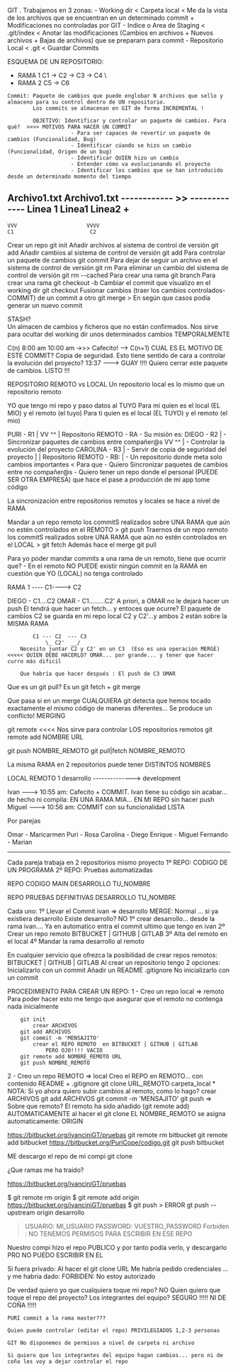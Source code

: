 GIT . Trabajamos en 3 zonas:
    - Working dir                   < Carpeta local     < Me da la vista de los archivos que se encuentran en un determinado commit + Modificaciones no controladas por GIT
    - Indice o Area de Staging      < .git/index        < Anotar las modificaciones (Cambios en archivos + Nuevos archivos + Bajas de archivos) que se prepararn para commit 
    - Repositorio Local             < .git              < Guardar Commits
    

ESQUEMA DE UN REPOSITORIO:

-    RAMA 1        C1  ->   C2   ->  C3   ->   C4
                       \
-    RAMA 2                  C5  ->  C6
    
    Commit: Paquete de cambios que puede englobar N archivos que sello y almaceno para su control dentro de UN repositorio.
            Los commits se almacenan en GIT de forma INCREMENTAL !
            
            OBJETIVO: Identificar y controlar un paquete de cambios. Para qué?  >>>> MOTIVOS PARA HACER UN COMMIT
                        - Para ser capaces de revertir un paquete de cambios (Funcionalidad, Bug)
                        - Identificar cúando se hizo un cambio (Funcionalidad, Origen de un bug)
                        - Identificar QUIEN hizo un cambio
                        - Entender cómo va evolucionando el proyecto 
                        - Identificar los cambios que se han introducido desde un determinado momento del tiempo

Archivo1.txt                Archivo1.txt
------------       >>       -------------
Linea 1                     Linea1
                            Linea2 +
--------------------------------------------------------
    VVV                      VVVV
    C1                        C2
    

Crear un repo                                                               git init
Añadir archivos al sistema de control de versión                            git add 
Añadir cambios al sistema de control de versión                             git add
Para controlar un paquete de cambios                                        git commit
Para dejar de seguir un archivo en el sistema de control de versión         git rm
Para eliminar un cambio del sistema de control de versión                   git rm --cached
Para crear una rama                                                         git branch
Para crear una rama                                                         git checkout -b 
Cambiar el commit que visualizo en el working dir                           git checkout 
Fusionar cambios (traer los cambios controlados-COMMIT) de un commit a otro  git merge > En según que casos podía generar un nuevo commit

STASH?          
Un almacen de cambios y ficheros que no están confirmados.
Nos sirve para ocultar del working dir unos determinados cambios TEMPORALMENTE


C(n)  8:00 am
     10:00 am  ->>> Cafecito! --> C(n+1)    CUAL ES EL MOTIVO DE ESTE COMMIT? Copia de seguridad. Esto tiene sentido de cara a controlar la evolución del proyecto?
     13:37 ---> GUAY !!!! Quiero cerrar este paquete de cambios. LISTO !!!
     
REPOSITORIO REMOTO vs LOCAL
Un repositorio local es lo mismo que un repositorio remoto


YO que tengo mi repo y paso datos al TUYO
Para mi quien es el local (EL MIO) y el remoto (el tuyo)
Para ti quien es el local (EL TUYO) y el remoto (el mio)


PURI        - R1            |
    VV   ^^                 |   Repositorio REMOTO - RA - Su misión es:
DIEGO       - R2            |       - Sincronizar paquetes de cambios entre compañer@s
    VV   ^^                 |       - Controlar la evolución del proyecto
CAROLINA    - R3            |       - Servir de copia de seguridad del proyecto
                            |
                            |   Repositorio REMOTO - RB:
                            |       - Un repositorio donde meta solo cambios importantes < Para que 
                                        - Quiero Sincronizar paquetes de cambios entre no compañer@s
                                        - Quiero tener un repo donde el personal (PUEDE SER OTRA EMPRESA) que hace el pase a producción de mi app tome código

La sincronización entre repositorios remotos y locales se hace a nivel de RAMA

Mandar a un repo remoto los commitS realizados sobre UNA RAMA que aún no estén controlados en el REMOTO >                  git push
Traernos de un repo remoto los commitS realizados sobre UNA RAMA que aún no estén controlados en el LOCAL >                git fetch
    Además hace el merge                                                                                                   git pull

Para yo poder mandar commits a una rama de un remoto, tiene que ocurrir que?
    - En el remoto NO PUEDE existir ningún commit en la RAMA en cuestión que YO (LOCAL) no tenga controlado
    
    
RAMA 1 ---- C1----> C2

DIEGO - C1....C2
OMAR  - C1.........C2'
     A priori, a OMAR no le dejará hacer un push
     El tendrá que hacer un fetch... y entoces que ocurre?
        El paquete de cambios C2 se guarda en mi repo local C2 y C2'...y ambos 2 están sobre la MISMA RAMA
        
            C1 --- C2  --- C3
                \_ C2'  __/
        Necesito juntar C2 y C2' en un C3  (Eso es una operación MERGE) <<<<< QUIEN DEBE HACERLO? OMAR... por grande... y tener que hacer curro más dificil
        
        Que habría que hacer después : El push de C3 OMAR 

Que es un git pull? Es un git fetch + git merge

Que pasa si en un merge CUALQUIERA git detecta que hemos tocado exactamente el mismo código de maneras diferentes...
    Se produce un conflicto! MERGING
    

git remote <<<< Nos sirve para controlar LOS repositorios remotos
git remote add NOMBRE URL

git push NOMBRE_REMOTO
git pull|fetch NOMBRE_REMOTO

La misma RAMA en 2 repositorios puede tener DISTINTOS NOMBRES

LOCAL                           REMOTO 1
    desarrollo  -------------->    development
    
    
Ivan    ---> 10:55 am: Cafecito + COMMIT. Ivan tiene su código sin acabar... de hecho ni compila: EN UNA RAMA MIA... EN MI REPO sin hacer push
Miguel  ---> 10:56 am: COMMIT con su funcionalidad LISTA



Por parejas

Omar - Maricarmen
Puri - Rosa
Carolina - Diego
Enrique - Miguel
Fernando - Marian

----------------------------

Cada pareja trabaja en 2 repositorios mismo proyecto
1º REPO: CODIGO DE UN PROGRAMA
2º REPO: Pruebas automatizadas


REPO CODIGO
    MAIN
    DESARROLLO
    TU_NOMBRE

REPO PRUEBAS
    DEFINITIVAS
    DESARROLLO
    TU_NOMBRE        
    
Cada uno:
1º Llevar el Commit ivan => desarrollo
    MERGE: Normal ... si ya existiera 
                            desarrollo
    Existe desarrollo? NO
    1º crear desarrollo...
        desde la rama ivan....
            Ya en automatico entra el 
                commit ultimo que tengo en ivan
2º Crear un repo remoto
    BITBUCKET | GITHUB | GITLAB
3º Alta del remoto en el local
4º Mandar la rama desarrollo al remoto


En cualquier servicio que ofrezca la posibilidad de crear repos remotos:
    BITBUCKET | GITHUB | GITLAB
    Al crear un repositorio tengo 2 opciones:
        Inicializarlo con un commit
            Añadir un README
                      .gitignore
        No inicializarlo con un commit
        
        
        
PROCEDIMIENTO PARA CREAR UN REPO:
1 - Creo un repo local => remoto
        Para poder hacer esto me tengo que asegurar que el remoto no
            contenga nada inicialmente
            
        git init
            crear ARCHIVOS
        git add ARCHIVOS
        git commit -m 'MENSAJITO'
            crear el REPO REMOTO  en BITBUCKET | GITHUB | GITLAB
                PERO OJO!!!! VACIO
        git remote add NOMBRE_REMOTO URL 
        git push NOMBRE_REMOTO
        
2 - Creo un repo REMOTO => local
        Creo el REPO en REMOTO... con contenido
            README + .gitignore
        git clone URL_REMOTO carpeta_local
        * NOTA:
        Si yo ahora quiero subir cambios al remoto, como lo hago?
            crear ARCHIVOS
        git add ARCHIVOS
        git commit -m 'MENSAJITO'
        git push => Sobre que remoto?
            El remoto ha sido añadido (git remote add)
                AUTOMATICAMENTE al hacer el git clone
                EL NOMBRE_REMOTO se asigna automaticamente: ORIGIN
                
                
https://bitbucket.org/ivanciniGT/pruebas
git remote rm bitbucket
git remote add bitbucket https://bitbucket.org/PuriCope/codigo.git 
git push bitbucket


ME descargo el repo de mi compi
    git clone

¿Que ramas me ha traido?


https://bitbucket.org/ivanciniGT/pruebas

$ git remote rm origin
$ git remote add origin https://bitbucket.org/ivanciniGT/pruebas
$ git push > ERROR
    gt push --upstream origin desarrollo
 > USUARIO: MI_USUARIO
 > PASSWORD: VUESTRO_PASSWORD
    Forbiden  : NO TENEMOS PERMISOS PARA ESCRIBIR EN ESE REPO
    
Nuestro compi hizo el repo PUBLICO y por tanto podía verlo, y descargarlo
    PRO NO PUEDO ESCRIBIR EN EL
    
Si fuera privado:
    Al hacer el git clone URL
    Me habría pedido credenciales ... y me habria dado: FORBIDEN: No estoy autorizado
    
De verdad quiero yo que cualquiera toque mi repo?
    NO
Quien quiero que toque el repo del proyecto?
    Los integrantes del equipo?
        SEGURO !!!!! NI DE COÑA !!!!!
    
    PURI commit a la rama master???
    
    Quien puede controlar (editar el repo) PRIVILEGIADOS 1,2-3 personas
    
    GIT No disponemos de permisos a nivel de carpeta ni archivo
    
    Si quiero que los integrantes del equipo hagan cambios... pero ni de coña les voy a dejar controlar el repo
    
    